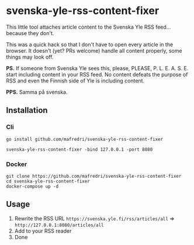# svenska-yle-rss-content-fixer

This little tool attaches article content to the Svenska Yle RSS feed... because they don't.

This was a quick hack so that I don't have to open every article in the browser. It doesn't (yet? PRs welcome) handle all content properly, some things may look off.

**PS.** If someone from Svenska Yle sees this, please, PLEASE, P. L. E. A. S. E. start including content in your RSS feed. No content defeats the purpose of RSS and even the Finnish side of Yle is including content.

**PPS.** Samma på svenska.

## Installation

### Cli

```shell
go install github.com/mafredri/svenska-yle-rss-content-fixer

svenska-yle-rss-content-fixer -bind 127.0.0.1 -port 8080
```

### Docker

```shell
git clone https://github.com/mafredri/svenska-yle-rss-content-fixer
cd svenska-yle-rss-content-fixer
docker-compose up -d
```

## Usage

1. Rewrite the RSS URL `https://svenska.yle.fi/rss/articles/all` => `http://127.0.0.1:8080/articles/all`
2. Add to your RSS reader
3. Done
